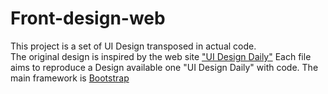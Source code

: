 # Front-design-web
This project is a set of UI Design transposed in actual code.\
The original design is inspired by the web site ["UI Design Daily"](https://uidesigndaily.com/ ) 
Each file aims to reproduce a Design available one "UI Design Daily" with code. 
The main framework is [Bootstrap](https://getbootstrap.com/) 
